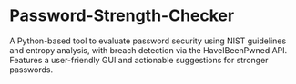 # Password-Strength-Checker
A Python-based tool to evaluate password security using NIST guidelines and entropy analysis, with breach detection via the HaveIBeenPwned API. Features a user-friendly GUI and actionable suggestions for stronger passwords.
